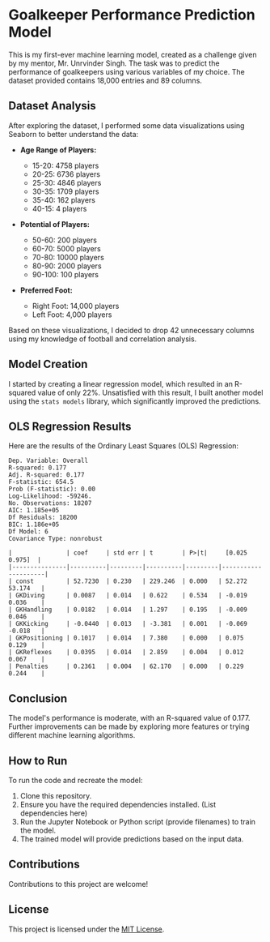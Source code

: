 # Goalkeeper Performance Prediction Model

This is my first-ever machine learning model, created as a challenge given by my mentor, Mr. Unrvinder Singh. The task was to predict the performance of goalkeepers using various variables of my choice. The dataset provided contains 18,000 entries and 89 columns.

## Dataset Analysis

After exploring the dataset, I performed some data visualizations using Seaborn to better understand the data:

- **Age Range of Players:**
  - 15-20: 4758 players
  - 20-25: 6736 players
  - 25-30: 4846 players
  - 30-35: 1709 players
  - 35-40: 162 players
  - 40-15: 4 players

- **Potential of Players:**
  - 50-60: 200 players
  - 60-70: 5000 players
  - 70-80: 10000 players
  - 80-90: 2000 players
  - 90-100: 100 players

- **Preferred Foot:**
  - Right Foot: 14,000 players
  - Left Foot: 4,000 players

Based on these visualizations, I decided to drop 42 unnecessary columns using my knowledge of football and correlation analysis.

## Model Creation

I started by creating a linear regression model, which resulted in an R-squared value of only 22%. Unsatisfied with this result, I built another model using the `stats models` library, which significantly improved the predictions.

## OLS Regression Results

Here are the results of the Ordinary Least Squares (OLS) Regression:

```
Dep. Variable: Overall
R-squared: 0.177
Adj. R-squared: 0.177
F-statistic: 654.5
Prob (F-statistic): 0.00
Log-Likelihood: -59246.
No. Observations: 18207
AIC: 1.185e+05
Df Residuals: 18200
BIC: 1.186e+05
Df Model: 6
Covariance Type: nonrobust

|               | coef     | std err | t        | P>|t|     [0.025   0.975]  |
|---------------|----------|---------|----------|---------|---------------------|
| const         | 52.7230  | 0.230   | 229.246  | 0.000   | 52.272   53.174   |
| GKDiving      | 0.0087   | 0.014   | 0.622    | 0.534   | -0.019   0.036    |
| GKHandling    | 0.0182   | 0.014   | 1.297    | 0.195   | -0.009   0.046    |
| GKKicking     | -0.0440  | 0.013   | -3.381   | 0.001   | -0.069   -0.018   |
| GKPositioning | 0.1017   | 0.014   | 7.380    | 0.000   | 0.075    0.129    |
| GKReflexes    | 0.0395   | 0.014   | 2.859    | 0.004   | 0.012    0.067    |
| Penalties     | 0.2361   | 0.004   | 62.170   | 0.000   | 0.229    0.244    |
```

## Conclusion

The model's performance is moderate, with an R-squared value of 0.177. Further improvements can be made by exploring more features or trying different machine learning algorithms.

## How to Run

To run the code and recreate the model:

1. Clone this repository.
2. Ensure you have the required dependencies installed. (List dependencies here)
3. Run the Jupyter Notebook or Python script (provide filenames) to train the model.
4. The trained model will provide predictions based on the input data.

## Contributions

Contributions to this project are welcome!

## License

This project is licensed under the [MIT License](LICENSE). 
